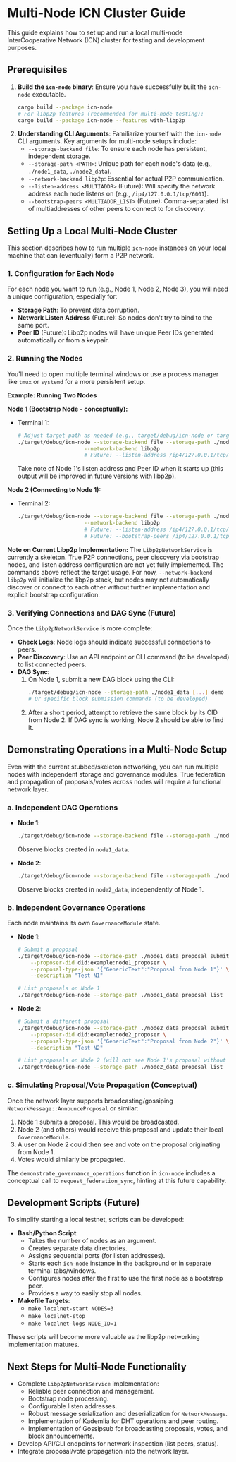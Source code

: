 # Multi-Node ICN Cluster Guide

This guide explains how to set up and run a local multi-node InterCooperative Network (ICN) cluster for testing and development purposes.

## Prerequisites

1.  **Build the `icn-node` binary**: Ensure you have successfully built the `icn-node` executable.
    ```bash
    cargo build --package icn-node 
    # For libp2p features (recommended for multi-node testing):
    cargo build --package icn-node --features with-libp2p
    ```
2.  **Understanding CLI Arguments**: Familiarize yourself with the `icn-node` CLI arguments. Key arguments for multi-node setups include:
    *   `--storage-backend file`: To ensure each node has persistent, independent storage.
    *   `--storage-path <PATH>`: Unique path for each node's data (e.g., `./node1_data`, `./node2_data`).
    *   `--network-backend libp2p`: Essential for actual P2P communication.
    *   `--listen-address <MULTIADDR>` (Future): Will specify the network address each node listens on (e.g., `/ip4/127.0.0.1/tcp/6001`).
    *   `--bootstrap-peers <MULTIADDR_LIST>` (Future): Comma-separated list of multiaddresses of other peers to connect to for discovery.

## Setting Up a Local Multi-Node Cluster

This section describes how to run multiple `icn-node` instances on your local machine that can (eventually) form a P2P network.

### 1. Configuration for Each Node

For each node you want to run (e.g., Node 1, Node 2, Node 3), you will need a unique configuration, especially for:
*   **Storage Path**: To prevent data corruption.
*   **Network Listen Address** (Future): So nodes don't try to bind to the same port.
*   **Peer ID** (Future): Libp2p nodes will have unique Peer IDs generated automatically or from a keypair.

### 2. Running the Nodes

You'll need to open multiple terminal windows or use a process manager like `tmux` or `systemd` for a more persistent setup.

**Example: Running Two Nodes**

**Node 1 (Bootstrap Node - conceptually):**

*   Terminal 1:
    ```bash
    # Adjust target path as needed (e.g., target/debug/icn-node or target/release/icn-node)
    ./target/debug/icn-node --storage-backend file --storage-path ./node1_data \
                         --network-backend libp2p 
                         # Future: --listen-address /ip4/127.0.0.1/tcp/6001 
    ```
    Take note of Node 1's listen address and Peer ID when it starts up (this output will be improved in future versions with libp2p).

**Node 2 (Connecting to Node 1):**

*   Terminal 2:
    ```bash
    ./target/debug/icn-node --storage-backend file --storage-path ./node2_data \
                         --network-backend libp2p 
                         # Future: --listen-address /ip4/127.0.0.1/tcp/6002 \
                         # Future: --bootstrap-peers /ip4/127.0.0.1/tcp/6001/p2p/<Node1_PeerID>
    ```

**Note on Current Libp2p Implementation:**
The `Libp2pNetworkService` is currently a skeleton. True P2P connections, peer discovery via bootstrap nodes, and listen address configuration are not yet fully implemented. The commands above reflect the target usage. For now, `--network-backend libp2p` will initialize the libp2p stack, but nodes may not automatically discover or connect to each other without further implementation and explicit bootstrap configuration.

### 3. Verifying Connections and DAG Sync (Future)

Once the `Libp2pNetworkService` is more complete:

*   **Check Logs**: Node logs should indicate successful connections to peers.
*   **Peer Discovery**: Use an API endpoint or CLI command (to be developed) to list connected peers.
*   **DAG Sync**:
    1.  On Node 1, submit a new DAG block using the CLI:
        ```bash
        ./target/debug/icn-node --storage-path ./node1_data [...] demo 
        # Or specific block submission commands (to be developed)
        ```
    2.  After a short period, attempt to retrieve the same block by its CID from Node 2. If DAG sync is working, Node 2 should be able to find it.

## Demonstrating Operations in a Multi-Node Setup

Even with the current stubbed/skeleton networking, you can run multiple nodes with independent storage and governance modules. True federation and propagation of proposals/votes across nodes will require a functional network layer.

### a. Independent DAG Operations

*   **Node 1**:
    ```bash
    ./target/debug/icn-node --storage-backend file --storage-path ./node1_data demo
    ```
    Observe blocks created in `node1_data`.

*   **Node 2**:
    ```bash
    ./target/debug/icn-node --storage-backend file --storage-path ./node2_data demo
    ```
    Observe blocks created in `node2_data`, independently of Node 1.

### b. Independent Governance Operations

Each node maintains its own `GovernanceModule` state.

*   **Node 1**:
    ```bash
    # Submit a proposal
    ./target/debug/icn-node --storage-path ./node1_data proposal submit \
        --proposer-did did:example:node1_proposer \
        --proposal-type-json '{"GenericText":"Proposal from Node 1"}' \
        --description "Test N1"
    
    # List proposals on Node 1
    ./target/debug/icn-node --storage-path ./node1_data proposal list
    ```

*   **Node 2**:
    ```bash
    # Submit a different proposal
    ./target/debug/icn-node --storage-path ./node2_data proposal submit \
        --proposer-did did:example:node2_proposer \
        --proposal-type-json '{"GenericText":"Proposal from Node 2"}' \
        --description "Test N2"

    # List proposals on Node 2 (will not see Node 1's proposal without network sync)
    ./target/debug/icn-node --storage-path ./node2_data proposal list
    ```

### c. Simulating Proposal/Vote Propagation (Conceptual)

Once the network layer supports broadcasting/gossiping `NetworkMessage::AnnounceProposal` or similar:
1.  Node 1 submits a proposal. This would be broadcasted.
2.  Node 2 (and others) would receive this proposal and update their local `GovernanceModule`.
3.  A user on Node 2 could then see and vote on the proposal originating from Node 1.
4.  Votes would similarly be propagated.

The `demonstrate_governance_operations` function in `icn-node` includes a conceptual call to `request_federation_sync`, hinting at this future capability.

## Development Scripts (Future)

To simplify starting a local testnet, scripts can be developed:

*   **Bash/Python Script**:
    *   Takes the number of nodes as an argument.
    *   Creates separate data directories.
    *   Assigns sequential ports (for listen addresses).
    *   Starts each `icn-node` instance in the background or in separate terminal tabs/windows.
    *   Configures nodes after the first to use the first node as a bootstrap peer.
    *   Provides a way to easily stop all nodes.
*   **Makefile Targets**:
    *   `make localnet-start NODES=3`
    *   `make localnet-stop`
    *   `make localnet-logs NODE_ID=1`

These scripts will become more valuable as the libp2p networking implementation matures.

## Next Steps for Multi-Node Functionality

*   Complete `Libp2pNetworkService` implementation:
    *   Reliable peer connection and management.
    *   Bootstrap node processing.
    *   Configurable listen addresses.
    *   Robust message serialization and deserialization for `NetworkMessage`.
    *   Implementation of Kademlia for DHT operations and peer routing.
    *   Implementation of Gossipsub for broadcasting proposals, votes, and block announcements.
*   Develop API/CLI endpoints for network inspection (list peers, status).
*   Integrate proposal/vote propagation into the network layer. 